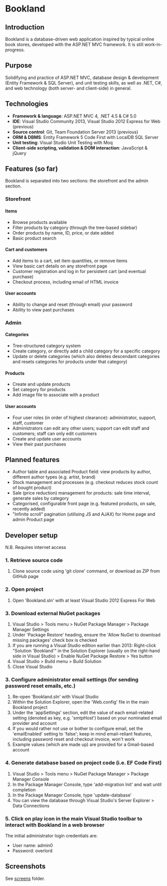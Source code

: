 # Bookland
## Introduction
Bookland is a database-driven web application inspired by typical online book stores, developed with the ASP.NET MVC framework. It is still work-in-progress.

## Purpose
Solidifying and practice of ASP.NET MVC, database design & development (Entity Framework & SQL Server), and unit testing skills, as well as .NET, C#, and web technology (both server- and client-side) in general.

## Technologies
* **Framework & language**: ASP.NET MVC 4, .NET 4.5 & C# 5.0
* **IDE**: Visual Studio Community 2013, Visual Studio 2012 Express for Web (previous)
* **Source control**: Git, Team Foundation Server 2013 (previous)
* **ORM & DBMS**: Entity Framework 5 Code First with LocalDB SQL Server
* **Unit testing**: Visual Studio Unit Testing with Moq
* **Client-side scripting, validation & DOM interaction**: JavaScript & jQuery

## Features (so far)
Bookland is separated into two sections: the storefront and the admin section.

### Storefront

#### Items
* Browse products available
* Filter products by category (through the tree-based sidebar)
* Order products by name, ID, price, or date added
* Basic product search

#### Cart and customers
* Add items to a cart, set item quantities, or remove items
* View basic cart details on any storefront page
* Customer registration and log in for persistent cart (and eventual purchase)
* Checkout process, including email of HTML invoice

#### User accounts
* Ability to change and reset (through email) your password
* Ability to view past purchases

### Admin

#### Categories
* Tree-structured category system
* Create category, or directly add a child category for a specific category
* Update or delete categories (which also deletes descendant categories and resets categories for products under that category)

#### Products
* Create and update products
* Set category for products
* Add image file to associate with a product

#### User accounts
* Four user roles (in order of highest clearance): administrator, support, staff, customer
* Administrators can edit any other users; support can edit staff and customers; staff can only edit customers
* Create and update user accounts
* View their past purchases

## Planned features
* Author table and associated Product field: view products by author, different author types (e.g. artist, brand)
* Stock management and processes (e.g. checkout reduces stock count of bought product)
* Sale (price reduction) management for products: sale time interval, generate sales by category
* Categorised, configurable front page (e.g. featured products, on sale, recently added)
* "Infinite scroll" pagination (utilising JS and AJAX) for Home page and admin Product page

## Developer setup
N.B. Requires internet access

### 1. Retrieve source code
1. Clone source code using 'git clone' command, or download as ZIP from GitHub page

### 2. Open project
1. Open 'Bookland.sln' with at least Visual Studio 2012 Express For Web

### 3. Download external NuGet packages
1. Visual Studio > Tools menu > NuGet Package Manager > Package Manager Settings
2. Under 'Package Restore' heading, ensure the 'Allow NuGet to download missing packages' check box is checked
3. If you are running a Visual Studio edition earlier than 2013: Right-click "Solution 'Bookland'" in the Solution Explorer (usually on the right-hand side in Visual Studio) > Enable NuGet Package Restore > Yes button
4. Visual Studio > Build menu > Build Solution
5. Close Visual Studio

### 3. Configure administrator email settings (for sending password reset emails, etc.)
1. Re-open 'Bookland.sln' with Visual Studio
2. Within the Solution Explorer, open the 'Web.config' file in the main Bookland project
3. Under the 'appSettings' section, edit the value of each email-related setting (denoted as key, e.g. 'smtpHost') based on your nominated email provider and account
4. If you would rather not use or bother to configure email, set the 'emailEnabled' setting to 'false'; keep in mind email-reliant features, including password reset and checkout invoice, won't work
5. Example values (which are made up) are provided for a Gmail-based account

### 4. Generate database based on project code (i.e. EF Code First)
1. Visual Studio > Tools menu > NuGet Package Manager > Package Manager Console
2. In the Package Manager Console, type 'add-migration Init' and wait until completion
3. In the Package Manager Console, type 'update-database'
4. You can view the database through Visual Studio's Server Explorer > Data Connections

### 5. Click on play icon in the main Visual Studio toolbar to interact with Bookland in a web browser
The initial administrator login credentials are:

* User name: admin0
* Password: overlord

## Screenshots
See [screens][0] folder.

 [0]: https://github.com/aarcilla/Bookland/tree/master/screens
